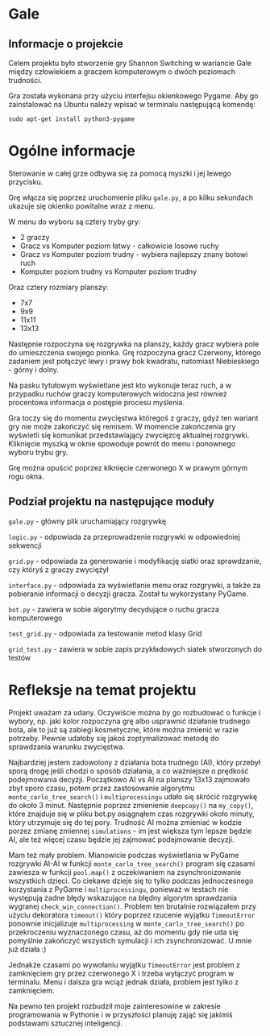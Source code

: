 # Gale

## Informacje o projekcie

Celem projektu było stworzenie gry Shannon Switching w wariancie Gale między człowiekiem a graczem komputerowym o dwóch poziomach trudności.

Gra została wykonana przy użyciu interfejsu okienkowego Pygame. Aby go zainstalować na Ubuntu należy wpisać w terminalu następującą komendę:

`sudo apt-get install python3-pygame`

# Ogólne informacje

Sterowanie w całej grze odbywa się za pomocą myszki i jej lewego przycisku.

Grę włącza się poprzez uruchomienie pliku `gale.py`, a po kilku sekundach ukazuje się okienko powitalne wraz z menu.

W menu do wyboru są cztery tryby gry:
+ 2 graczy
+ Gracz vs Komputer poziom łatwy - całkowicie losowe ruchy
+ Gracz vs Komputer poziom trudny - wybiera najlepszy znany botowi ruch
+ Komputer poziom trudny vs Komputer poziom trudny

Oraz cztery rozmiary planszy:
+ 7x7
+ 9x9
+ 11x11
+ 13x13

Następnie rozpoczyna się rozgrywka na planszy, każdy gracz wybiera pole do umieszczenia swojego pionka. Grę rozpoczyna gracz Czerwony, którego zadaniem jest połączyć lewy i prawy bok kwadratu, natomiast Niebieskiego - górny i dolny.

Na pasku tytułowym wyświetlane jest kto wykonuje teraz ruch, a w przypadku ruchów graczy komputerowych widoczna jest również procentowa informacja o postępie procesu myślenia.

Gra toczy się do momentu zwycięstwa któregoś z graczy, gdyż ten wariant gry nie może zakończyć się remisem. W momencie zakończenia gry wyświetli się komunikat przedstawiający zwycięzcę aktualnej rozgrywki. Kliknięcie myszką w oknie spowoduje powrót do menu i ponownego wyboru trybu gry.

Grę można opuścić poprzez klknięcie czerwonego X w prawym górnym rogu okna.


## Podział projektu na następujące moduły

 `gale.py` - główny plik uruchamiający rozgrywkę

 `logic.py` - odpowiada za przeprowadzenie rozgrywki w odpowiedniej sekwencji

 `grid.py` - odpowiada za generowanie i modyfikację siatki oraz sprawdzanie, czy któryś z graczy zwyciężył

 `interface.py` - odpowiada za wyświetlanie menu oraz rozgrywki, a także za pobieranie informacji o decyzji gracza. Został tu wykorzystany PyGame.

 `bot.py` - zawiera w sobie algorytmy decydujące o ruchu gracza komputerowego

 `test_grid.py` - odpowiada za testowanie metod klasy Grid

 `grid_test.py` - zawiera w sobie zapis przykładowych siatek stworzonych do testów


# Refleksje na temat projektu

Projekt uważam za udany. Oczywiście można by go rozbudować o funkcje i wybory, np. jaki kolor rozpoczyna grę albo usprawnić działanie trudnego bota, ale to już są zabiegi kosmetyczne, które można zmienić w razie potrzeby. Pewnie udałoby się jakoś zoptymalizować metodę do sprawdzania warunku zwycięstwa.

Najbardziej jestem zadowolony z działania bota trudnego (AI), który przebył sporą drogę jeśli chodzi o sposób działania, a co ważniejsze o prędkość podejmowania decyzji. Początkowo AI vs AI na planszy 13x13 zajmowało zbyt sporo czasu, potem przez zastosowanie algorytmu `monte_carlo_tree_search()` i `multiprocessingu` udało się skrócić rozgrywkę do około 3 minut. Następnie poprzez zmienienie `deepcopy()` na `my_copy()`, które znajduje się w pliku bot.py osiągnąłem czas rozgrywki około minuty, który utrzymuje się do tej pory. Trudność AI można zmieniać w kodzie porzez zmianę zmiennej `simulations` - im jest większa tym lepsze będzie AI, ale też więcej czasu będzie jej zajmować podejmowanie decyzji.

Mam też mały problem. Mianowicie podczas wyświetlania w PyGame rozgrywki AI-AI w funkcji `monte_carlo_tree_search()` program się czasami zawiesza w funkcji `pool.map()` z oczekiwaniem na zsynchronizowanie wszystkich dzieci. Co ciekawe dzieje się to tylko podczas jednoczesnego korzystania z PyGame i `multiprocessingu`, ponieważ w testach nie występują żadne błędy wskazujące na błędny algorytm sprawdzania wygranej `check_win_connection()`. Problem ten brutalnie rozwiązałem przy użyciu dekoratora `timeout()` który poprzez rzucenie wyjątku `TimeoutError` ponownie inicjalizuje `multiprocessing` w `monte_carlo_tree_search()` po przekroczeniu wyznaczonego czasu, aż do momentu gdy nie uda się pomyślnie zakończyć wszystich symulacji i ich zsynchronizować. U mnie już działa :)

Jednakże czasami po wywołaniu wyjątku `TimeoutError` jest problem z zamknięciem gry przez czerwonego X i trzeba wyłączyć program w terminalu. Menu i dalsza gra wciąż jednak działa, problem jest tylko z zamknięciem.

Na pewno ten projekt rozbudził moje zainteresowine w zakresie programowania w Pythonie i w przyszłości planuję zająć się jakimiś podstawami sztucznej inteligencji.